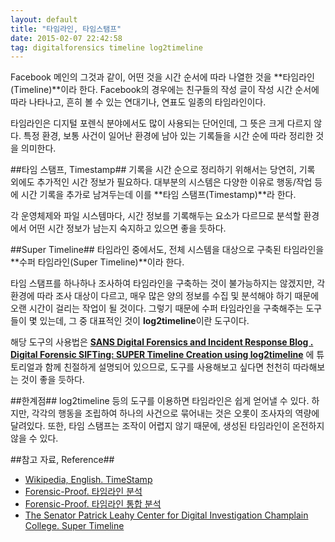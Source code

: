 ```yaml
---
layout: default
title: "타임라인, 타임스탬프"
date: 2015-02-07 22:42:58
tag: digitalforensics timeline log2timeline
---
```


Facebook 메인의 그것과 같이, 어떤 것을 시간 순서에 따라 나열한 것을 **타임라인(Timeline)**이라 한다. Facebook의 경우에는 친구들의 작성 글이 작성 시간 순서에 따라 나타나고, 흔히 볼 수 있는 연대기나, 연표도 일종의 타임라인이다.

타임라인은 디지털 포렌식 분야에서도 많이 사용되는 단어인데, 그 뜻은 크게 다르지 않다. 특정 환경, 보통 사건이 일어난 환경에 남아 있는 기록들을 시간 순에 따라 정리한 것을 의미한다. 

##타임 스탬프, Timestamp##
기록을 시간 순으로 정리하기 위해서는 당연히, 기록 외에도 추가적인 시간 정보가 필요하다. 대부분의 시스템은 다양한 이유로 행동/작업 등에 시간 기록을 추가로 남겨두는데 이를 **타임 스탬프(Timestamp)**라 한다.

각 운영체제와 파일 시스템마다, 시간 정보를 기록해두는 요소가 다르므로 분석할 환경에서 어떤 시간 정보가 남는지 숙지하고 있으면 좋을 듯하다.

##Super Timeline##
타임라인 중에서도, 전체 시스템을 대상으로 구축된 타임라인을 **수퍼 타임라인(Super Timeline)**이라 한다.

타임 스탬프를 하나하나 조사하여 타임라인을 구축하는 것이 불가능하지는 않겠지만, 각 환경에 따라 조사 대상이 다르고, 매우 많은 양의 정보를 수집 및 분석해야 하기 때문에 오랜 시간이 걸리는 작업이 될 것이다. 그렇기 때문에 수퍼 타임라인을 구축해주는 도구들이 몇 있는데, 그 중 대표적인 것이 **log2timeline**이란 도구이다.

해당 도구의 사용법은 
**[SANS Digital Forensics and Incident Response Blog
 . Digital Forensic SIFTing: SUPER Timeline Creation using log2timeline](http://digital-forensics.sans.org/blog/2011/12/07/digital-forensic-sifting-super-timeline-analysis-and-creation#)** 에 튜토리얼과 함께 친절하게 설명되어 있으므로, 도구를 사용해보고 싶다면 천천히 따라해보는 것이 좋을 듯하다.

##한계점##
log2timeline 등의 도구를 이용하면 타임라인은 쉽게 얻어낼 수 있다. 하지만, 각각의 행동을 조립하여 하나의 사건으로 묶어내는 것은 오롯이 조사자의 역량에 달려있다.
또한, 타임 스탬프는 조작이 어렵지 않기 때문에, 생성된 타임라인이 온전하지 않을 수 있다.


##참고 자료, Reference##

- [Wikipedia, English. TimeStamp](http://en.wikipedia.org/wiki/Timestamp)
- [Forensic-Proof. 타임라인 분석](http://forensic-proof.com/archives/3779)
- [Forensic-Proof. 타임라인 통합 분석](http://forensic-proof.com/archives/2323)
- [The Senator Patrick Leahy Center for Digital Investigation
Champlain College. Super Timeline](http://www.champlain.edu/Documents/LCDI/archive/SuperTimelineReport.pdf)



